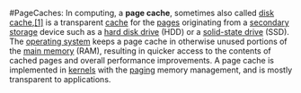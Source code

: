 #PageCaches: In computing, a **page cache**, sometimes also called [disk cache](https://en.wikipedia.org/wiki/Disk_cache_(disambiguation) "Disk cache (disambiguation)"),[[1]](https://en.wikipedia.org/wiki/Page_cache#cite_note-1) is a transparent [cache](https://en.wikipedia.org/wiki/Cache_(computing) "Cache (computing)") for the [pages](https://en.wikipedia.org/wiki/Page_(computer_memory) "Page (computer memory)") originating from a [secondary storage](https://en.wikipedia.org/wiki/Secondary_storage "Secondary storage") device such as a [hard disk drive](https://en.wikipedia.org/wiki/Hard_disk_drive "Hard disk drive") (HDD) or a [solid-state drive](https://en.wikipedia.org/wiki/Solid-state_drive "Solid-state drive") (SSD). The [operating system](https://en.wikipedia.org/wiki/Operating_system "Operating system") keeps a page cache in otherwise unused portions of the [main memory](https://en.wikipedia.org/wiki/Main_memory "Main memory") (RAM), resulting in quicker access to the contents of cached pages and overall performance improvements. A page cache is implemented in [kernels](https://en.wikipedia.org/wiki/Kernel_(computer_science) "Kernel (computer science)") with the [paging](https://en.wikipedia.org/wiki/Paging "Paging") memory management, and is mostly transparent to applications.